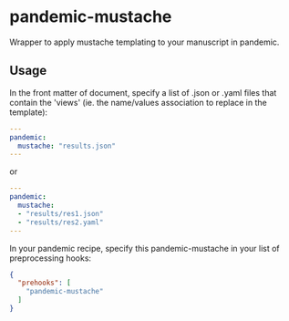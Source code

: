 # pandemic-mustache

Wrapper to apply mustache templating to your manuscript in pandemic.

## Usage

In the front matter of document, specify a list of .json or .yaml files that contain the 'views' (ie. the name/values association to replace in the template):

```yaml
---
pandemic:
  mustache: "results.json"
---
```

or

```yaml
---
pandemic:
  mustache:
  - "results/res1.json"
  - "results/res2.yaml"
---
```

In your pandemic recipe, specify this pandemic-mustache in your list of preprocessing hooks:

```json
{
  "prehooks": [
    "pandemic-mustache"
  ]
}
```
